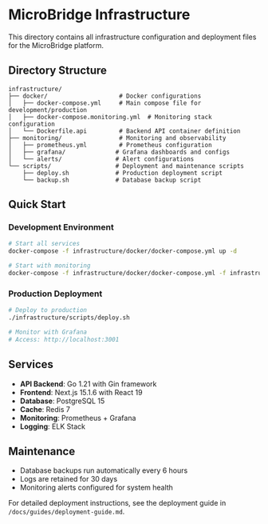 # MicroBridge Infrastructure

This directory contains all infrastructure configuration and deployment files for the MicroBridge platform.

## Directory Structure

```
infrastructure/
├── docker/                    # Docker configurations
│   ├── docker-compose.yml     # Main compose file for development/production
│   ├── docker-compose.monitoring.yml  # Monitoring stack configuration
│   └── Dockerfile.api         # Backend API container definition
├── monitoring/                # Monitoring and observability
│   ├── prometheus.yml         # Prometheus configuration
│   ├── grafana/              # Grafana dashboards and configs
│   └── alerts/               # Alert configurations
└── scripts/                  # Deployment and maintenance scripts
    ├── deploy.sh             # Production deployment script
    └── backup.sh             # Database backup script
```

## Quick Start

### Development Environment
```bash
# Start all services
docker-compose -f infrastructure/docker/docker-compose.yml up -d

# Start with monitoring
docker-compose -f infrastructure/docker/docker-compose.yml -f infrastructure/docker/docker-compose.monitoring.yml up -d
```

### Production Deployment
```bash
# Deploy to production
./infrastructure/scripts/deploy.sh

# Monitor with Grafana
# Access: http://localhost:3001
```

## Services

- **API Backend**: Go 1.21 with Gin framework
- **Frontend**: Next.js 15.1.6 with React 19
- **Database**: PostgreSQL 15
- **Cache**: Redis 7
- **Monitoring**: Prometheus + Grafana
- **Logging**: ELK Stack

## Maintenance

- Database backups run automatically every 6 hours
- Logs are retained for 30 days
- Monitoring alerts configured for system health

For detailed deployment instructions, see the deployment guide in `/docs/guides/deployment-guide.md`.